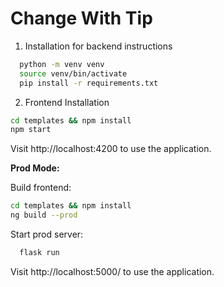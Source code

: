 # Change With Tip

1. Installation for backend instructions
  ```sh
    python -m venv venv
    source venv/bin/activate
    pip install -r requirements.txt
  ```

2. Frontend Installation
```sh
cd templates && npm install
npm start
```
Visit http://localhost:4200 to use the application.

**Prod Mode:**

Build frontend:
```sh
cd templates && npm install
ng build --prod
```

Start prod server:
```sh
  flask run
```

Visit http://localhost:5000/ to use the application.

